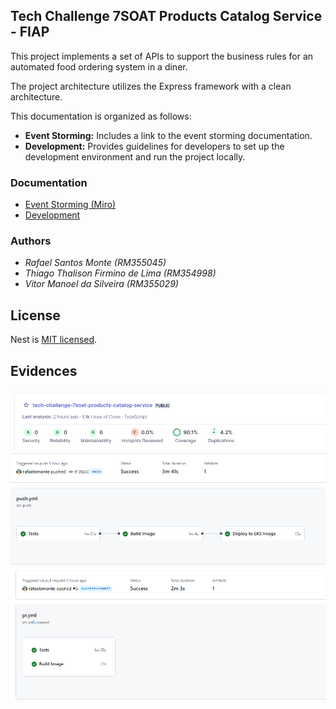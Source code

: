## Tech Challenge 7SOAT Products Catalog Service - FIAP

This project implements a set of APIs to support the business rules for an automated food ordering system in a diner.

The project architecture utilizes the Express framework with a clean architecture.

This documentation is organized as follows:

- **Event Storming:** Includes a link to the event storming documentation.
- **Development:** Provides guidelines for developers to set up the development environment and run the project locally.

### Documentation

- [Event Storming (Miro)](https://miro.com/app/board/uXjVKUxNpFs=/?share_link_id=512382361305)
- [Development](docs/development.md)

### Authors

- _Rafael Santos Monte (RM355045)_
- _Thiago Thalison Firmino de Lima (RM354998)_
- _Vitor Manoel da Silveira (RM355029)_

## License

Nest is [MIT licensed](LICENSE).

## Evidences

![Coverage](docs/evidences/products-catalog-coverage.png)
![Sucessful pipeline on push](docs/evidences/products-catalog-pipeline.png)
![Sucessful pipeline on pr](docs/evidences/products-catalog-pipeline-pr.png)
